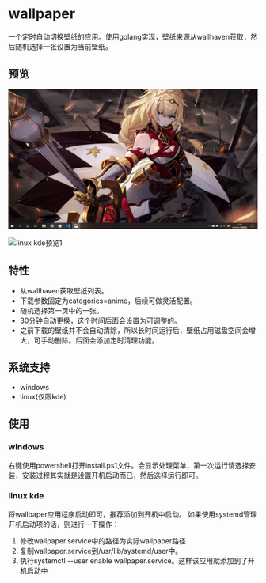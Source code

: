 # wallpaper

一个定时自动切换壁纸的应用。使用golang实现，壁纸来源从wallhaven获取，然后随机选择一张设置为当前壁纸。

## 预览
![window预览1](https://raw.githubusercontent.com/qiuzhiqian/wallpaper/master/doc/img/image_1.png)

![linux kde预览1](https://raw.githubusercontent.com/qiuzhiqian/wallpaper/master/doc/img/image_12.png)

## 特性
- 从wallhaven获取壁纸列表。
- 下载参数固定为categories=anime，后续可做灵活配置。
- 随机选择第一页中的一张。
- 30分钟自动更换，这个时间后面会设置为可调整的。
- 之前下载的壁纸并不会自动清除，所以长时间运行后，壁纸占用磁盘空间会增大，可手动删除。后面会添加定时清理功能。

## 系统支持
- windows
- linux(仅限kde)

## 使用

### windows
右键使用powershell打开install.ps1文件。会显示处理菜单，第一次运行请选择安装，安装过程其实就是设置开机启动而已，然后选择运行即可。

### linux kde
将wallpaper应用程序启动即可，推荐添加到开机中启动。
如果使用systemd管理开机启动项的话，则进行一下操作：  
1. 修改wallpaper.service中的路径为实际wallpaper路径
2. 复制wallpaper.service到/usr/lib/systemd/user中。
3. 执行systemctl --user enable wallpaper.service。这样该应用就添加到了开机启动中